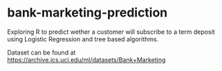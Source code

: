 # bank-marketing-prediction
Exploring R to predict wether a customer will subscribe to a term deposit using Logistic Regression and tree based algorithms.

Dataset can be found at https://archive.ics.uci.edu/ml/datasets/Bank+Marketing
